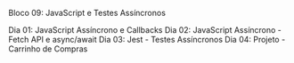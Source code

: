 Bloco 09: JavaScript e Testes Assíncronos

Dia 01: JavaScript Assíncrono e Callbacks
Dia 02: JavaScript Assíncrono - Fetch API e async/await
Dia 03: Jest - Testes Assíncronos
Dia 04: Projeto - Carrinho de Compras